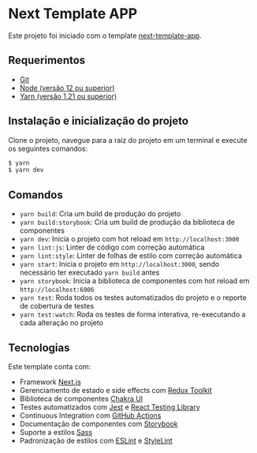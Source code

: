 # Next Template APP

Este projeto foi iniciado com o template [next-template-app](https://github.com/tisoap/next-template-app).

## Requerimentos

- [Git](https://git-scm.com/)
- [Node (versão 12 ou superior)](https://nodejs.org/en/)
- [Yarn (versão 1.21 ou superior)](https://yarnpkg.com/lang/en/)

## Instalação e inicialização do projeto

Clone o projeto, navegue para a raíz do projeto em um terminal e execute os seguintes comandos:

```bash
$ yarn
$ yarn dev
```

## Comandos

- `yarn build`: Cria um build de produção do projeto
- `yarn build:storybook`: Cria um build de produção da biblioteca de componentes
- `yarn dev`: Inicia o projeto com hot reload em `http://localhost:3000`
- `yarn lint:js`: Linter de código com correção automática
- `yarn lint:style`: Linter de folhas de estilo com correção automática
- `yarn start`: Inicia o projeto em `http://localhost:3000`, sendo necessário ter executado `yarn build` antes
- `yarn storybook`: Inicia a biblioteca de componentes com hot reload em `http://localhost:6006`
- `yarn test`: Roda todos os testes automatizados do projeto e o reporte de cobertura de testes
- `yarn test:watch`: Roda os testes de forma interativa, re-executando a cada alteração no projeto

## Tecnologias

Este template conta com:

- Framework [Next.js](https://nextjs.org/)
- Gerenciamento de estado e side effects com [Redux Toolkit](https://redux-toolkit.js.org/)
- Biblioteca de componentes [Chakra UI](https://chakra-ui.com/)
- Testes automatizados com [Jest](https://jestjs.io/) e [React Testing Library](https://testing-library.com/docs/react-testing-library/intro/)
- Continuous Integration com [GitHub Actions](https://github.com/features/actions)
- Documentação de componentes com [Storybook](https://storybook.js.org/)
- Suporte a estilos [Sass](https://sass-lang.com/)
- Padronização de estilos com [ESLint](https://eslint.org/) e [StyleLint](https://stylelint.io/)
